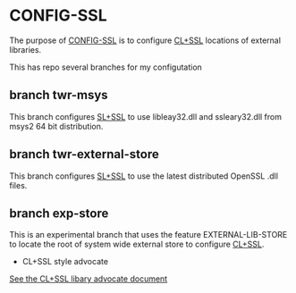 # CONFIG-SSL

The  purpose of [CONFIG-SSL](https://github.com/cl-plus-ssl/cl-plus-ssl) is to configure [CL+SSL](https://github.com/cl-plus-ssl/cl-plus-ssl) locations of external libraries.

This has repo several branches for my configutation

## branch twr-msys

This branch configures [SL+SSL](https://github.com/cl-plus-ssl/cl-plus-ssl) to use libleay32.dll and ssleary32.dll from msys2 64 bit distribution.

## branch twr-external-store

This branch configures [SL+SSL](https://github.com/cl-plus-ssl/cl-plus-ssl) to use the latest distributed OpenSSL .dll files.

## branch exp-store

This is an experimental branch that uses the feature EXTERNAL-LIB-STORE to locate the root of system wide external store to configure [CL+SSL](https://github.com/cl-plus-ssl/cl-plus-ssl).


* CL+SSL style advocate

[See the CL+SSL libary advocate document](advocate.html)